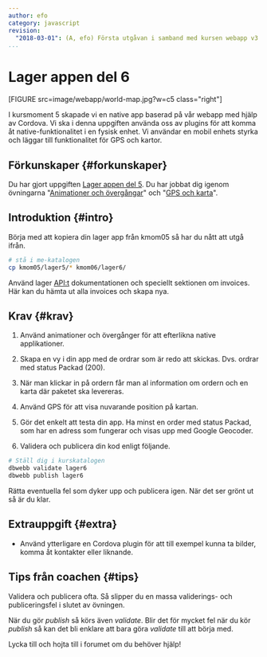 ```yaml
---
author: efo
category: javascript
revision:
  "2018-03-01": (A, efo) Första utgåvan i samband med kursen webapp v3.
...
```

Lager appen del 6
==================================
[FIGURE src=image/webapp/world-map.jpg?w=c5 class="right"]

I kursmoment 5 skapade vi en native app baserad på vår webapp med hjälp av Cordova. Vi ska i denna uppgiften använda oss av plugins för att komma åt native-funktionalitet i en fysisk enhet. Vi användar en mobil enhets styrka och läggar till funktionalitet för GPS och kartor.



<!--more-->



Förkunskaper {#forkunskaper}
-----------------------
Du har gjort uppgiften [Lager appen del 5](uppgift/lager-appen-del-3). Du har jobbat dig igenom övningarna "[Animationer och övergångar](kunskap/animationer-och-overgangar)" och "[GPS och karta](kunskap/gps-och-karta)".



Introduktion {#intro}
-----------------------
Börja med att kopiera din lager app från kmom05 så har du nått att utgå ifrån.

```bash
# stå i me-katalogen
cp kmom05/lager5/* kmom06/lager6/
```

Använd lager [API:t](https://lager.emilfolino.se) dokumentationen och speciellt sektionen om invoices. Här kan du hämta ut alla invoices och skapa nya.



Krav {#krav}
-----------------------
1. Använd animationer och övergånger för att efterlikna native applikationer.

1. Skapa en vy i din app med de ordrar som är redo att skickas. Dvs. ordrar med status Packad (200).

1. När man klickar in på ordern får man al information om ordern och en karta där paketet ska levereras.

1. Använd GPS för att visa nuvarande position på kartan.

1. Gör det enkelt att testa din app. Ha minst en order med status Packad, som har en adress som fungerar och visas upp med Google Geocoder.

1. Validera och publicera din kod enligt följande.

```bash
# Ställ dig i kurskatalogen
dbwebb validate lager6
dbwebb publish lager6
```

Rätta eventuella fel som dyker upp och publicera igen. När det ser grönt ut så är du klar.



Extrauppgift {#extra}
-----------------------
* Använd ytterligare en Cordova plugin för att till exempel kunna ta bilder, komma åt kontakter eller liknande.



Tips från coachen {#tips}
-----------------------

Validera och publicera ofta. Så slipper du en massa validerings- och publiceringsfel i slutet av övningen.

När du gör *publish* så körs även *validate*. Blir det för mycket fel när du kör *publish* så kan det bli enklare att bara göra *validate* till att börja med.

Lycka till och hojta till i forumet om du behöver hjälp!

